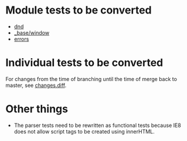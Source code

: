 # Module tests to be converted

* [dnd](https://github.com/bryanforbes/dojo/pull/81)
* [\_base/window](https://github.com/bryanforbes/dojo/pull/68)
* [errors](https://github.com/bryanforbes/dojo/pull/56)

# Individual tests to be converted

For changes from the time of branching until the time of merge back to master, see [changes.diff](changes.diff).

# Other things

* The parser tests need to be rewritten as functional tests because IE8 does not allow script tags to be created using innerHTML.
